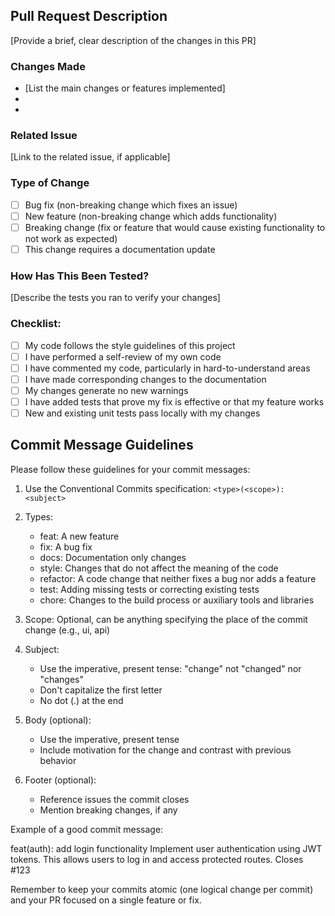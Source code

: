 ## Pull Request Description

[Provide a brief, clear description of the changes in this PR]

### Changes Made
- [List the main changes or features implemented]
-
-

### Related Issue
[Link to the related issue, if applicable]

### Type of Change
- [ ] Bug fix (non-breaking change which fixes an issue)
- [ ] New feature (non-breaking change which adds functionality)
- [ ] Breaking change (fix or feature that would cause existing functionality to not work as expected)
- [ ] This change requires a documentation update

### How Has This Been Tested?
[Describe the tests you ran to verify your changes]

### Checklist:
- [ ] My code follows the style guidelines of this project
- [ ] I have performed a self-review of my own code
- [ ] I have commented my code, particularly in hard-to-understand areas
- [ ] I have made corresponding changes to the documentation
- [ ] My changes generate no new warnings
- [ ] I have added tests that prove my fix is effective or that my feature works
- [ ] New and existing unit tests pass locally with my changes

## Commit Message Guidelines

Please follow these guidelines for your commit messages:

1. Use the Conventional Commits specification:
   `<type>(<scope>): <subject>`

2. Types:
   - feat: A new feature
   - fix: A bug fix
   - docs: Documentation only changes
   - style: Changes that do not affect the meaning of the code
   - refactor: A code change that neither fixes a bug nor adds a feature
   - test: Adding missing tests or correcting existing tests
   - chore: Changes to the build process or auxiliary tools and libraries

3. Scope: Optional, can be anything specifying the place of the commit change (e.g., ui, api)

4. Subject:
   - Use the imperative, present tense: "change" not "changed" nor "changes"
   - Don't capitalize the first letter
   - No dot (.) at the end

5. Body (optional):
   - Use the imperative, present tense
   - Include motivation for the change and contrast with previous behavior

6. Footer (optional):
   - Reference issues the commit closes
   - Mention breaking changes, if any

Example of a good commit message:

feat(auth): add login functionality
Implement user authentication using JWT tokens.
This allows users to log in and access protected routes.
Closes #123



Remember to keep your commits atomic (one logical change per commit) and your PR focused on a single feature or fix.
